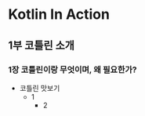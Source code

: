 # Kotlin In Action

## 1부 코틀린 소개
### 1장 코틀린이랑 무엇이며, 왜 필요한가?
- 코틀린 맛보기
    + 1
      * 2 
      ```kotlin
    
<br></br>